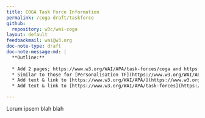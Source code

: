 ```yaml
---
title: COGA Task Force Information
permalink: /coga-draft/taskforce
github:
  repository: w3c/wai-coga
layout: default
feedbackmail: wai@w3.org
doc-note-type: draft
doc-note-message-md: |
  **Outline:**
  
  * Add 2 pages; https://www.w3.org/WAI/APA/task-forces/coga and https://www.w3.org/WAI/APA/task-forces/coga/work-statement
  * Similar to those for [Personalisation TF](https://www.w3.org/WAI/APA/task-forces/personalization) & [Personalisation Work Statement](https://www.w3.org/WAI/APA/task-forces/personalization/work-statement) but content based on [the old TF page](https://www.w3.org/WAI/PF/cognitive-a11y-tf/)
  * Add text & link to [https://www.w3.org/WAI/APA/](https://www.w3.org/WAI/APA/)
  * Add text & link to [https://www.w3.org/WAI/APA/task-forces](https://www.w3.org/WAI/APA/task-forces)

---
```


Lorum ipsem blah blah